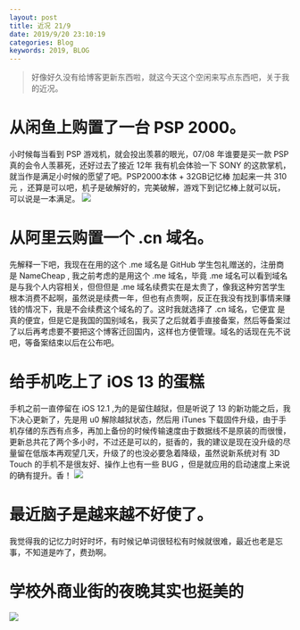 ```yaml
---
layout: post
title: 近况 21/9
date: 2019/9/20 23:10:19 
categories: Blog
keywords: 2019, BLOG
---
```



> 好像好久没有给博客更新东西啦，就这今天这个空闲来写点东西吧，关于我的近况。

<!--more-->

# 从闲鱼上购置了一台 PSP 2000。 #

小时候每当看到 PSP 游戏机，就会投出羡慕的眼光，07/08 年谁要是买一款 PSP 真的会令人羡慕死，还好过去了接近 12年 我有机会体验一下 SONY 的这款掌机，就当作是满足小时候的愿望了吧。PSP2000本体 + 32GB记忆棒 加起来一共 310元 ，还算是可以吧，机子是破解好的，完美破解，游戏下到记忆棒上就可以玩，可以说是一本满足。
![](https://blog.api2u.cn/images/posts/jinkuang/0921.jpg)

# 从阿里云购置一个 .cn 域名。 #

先解释一下吧，我现在在用的这个 .me 域名是 GitHub 学生包礼赠送的，注册商是 NameCheap , 我之前考虑的是用这个 .me 域名，毕竟 .me 域名可以看到域名是与我个人内容相关，但但但是 .me 域名续费实在是太贵了，像我这种穷苦学生根本消费不起啊，虽然说是续费一年，但也有点贵啊，反正在我没有找到事情来赚钱的情况下，我是不会续费这个域名的了。这时我就选择了 .cn 域名，它便宜 是真的便宜，但是它是我国的国别域名，我买了之后就着手直接备案，然后等备案过了以后再考虑要不要把这个博客迁回国内，这样也方便管理。域名的话现在先不说吧，等备案结束以后在公布吧。

# 给手机吃上了 iOS 13 的蛋糕 #

手机之前一直停留在 iOS 12.1 ,为的是留住越狱，但是听说了 13 的新功能之后，我下决心更新了，先是用 u0 解除越狱状态，然后用 iTunes 下载固件升级，由于手机存储的东西有点多，再加上备份的时候传输速度由于数据线不是原装的而很慢，更新总共花了两个多小时，不过还是可以的，挺香的，我的建议是现在没升级的尽量留在低版本再观望几天，升级了的也没必要急着降级，虽然说新系统对有 3D Touch 的手机不是很友好、操作上也有一些 BUG ，但是就应用的启动速度上来说的确有提升。香！
![](https://blog.api2u.cn/images/posts/jinkuang/09212.jpg)


# 最近脑子是越来越不好使了。 #

我觉得我的记忆力时好时坏，有时候记单词很轻松有时候就很难，最近也老是忘事，不知道是咋了，费劲啊。

# 学校外商业街的夜晚其实也挺美的 #

![](https://blog.api2u.cn/images/posts/jinkuang/09211.jpg)

